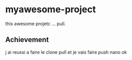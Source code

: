 # myawesome-project
this awesome projetc ... pull.
## Achievement

j ai reussi a faire le clone pull et je vais faire push
nano ok
